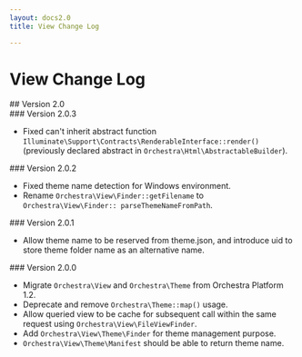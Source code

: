 ```yaml
---
layout: docs2.0
title: View Change Log

---
```


# View Change Log

<section id="v2.0">
## Version 2.0

<article id="v2.0.3">
### Version 2.0.3

* Fixed can't inherit abstract function `Illuminate\Support\Contracts\RenderableInterface::render()` (previously declared abstract in `Orchestra\Html\AbstractableBuilder`).

</article>

<article id="v2.0.2">
### Version 2.0.2

* Fixed theme name detection for Windows environment.
* Rename `Orchestra\View\Finder::getFilename` to `Orchestra\View\Finder:: parseThemeNameFromPath`.

</article>

<article id="v2.0.1">
### Version 2.0.1

* Allow theme name to be reserved from theme.json, and introduce uid to store theme folder name as an alternative name.

</article>

<article id="v2.0.0">
### Version 2.0.0

* Migrate `Orchestra\View` and `Orchestra\Theme` from Orchestra Platform 1.2.
* Deprecate and remove `Orchestra\Theme::map()` usage.
* Allow queried view to be cache for subsequent call within the same request using `Orchestra\View\FileViewFinder`.
* Add `Orchestra\View\Theme\Finder` for theme management purpose.
* `Orchestra\View\Theme\Manifest` should be able to return theme name.

</article>

</section>